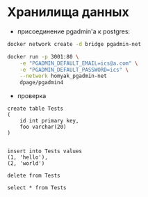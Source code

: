 # Хранилища данных

- присоединение pgadmin'а к postgres:

```bash
docker network create -d bridge pgadmin-net

docker run -p 3001:80 \
    -e "PGADMIN_DEFAULT_EMAIL=ics@a.com" \
    -e "PGADMIN_DEFAULT_PASSWORD=ics" \
    --network homyak_pgadmin-net 
    dpage/pgadmin4

```

- проверка

```postgres-sql
create table Tests
(
    id int primary key,
    foo varchar(20)
)


insert into Tests values
(1, 'hello'),
(2, 'world')

delete from Tests

select * from Tests
```
